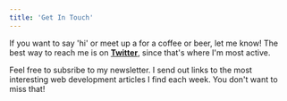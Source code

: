 ```yaml
---
title: 'Get In Touch'
---
```


If you want to say 'hi' or meet up a for a coffee or beer, let me know! The best way to reach me is on <a href="https://twitter.com/f_hansmann" target="_blank" rel="nofollow noopener noreferrer">**Twitter**</a>, since that's where I'm most active.

Feel free to subsribe to my newsletter. I send out links to the most interesting web development articles I find each week. You don't want to miss that! 
